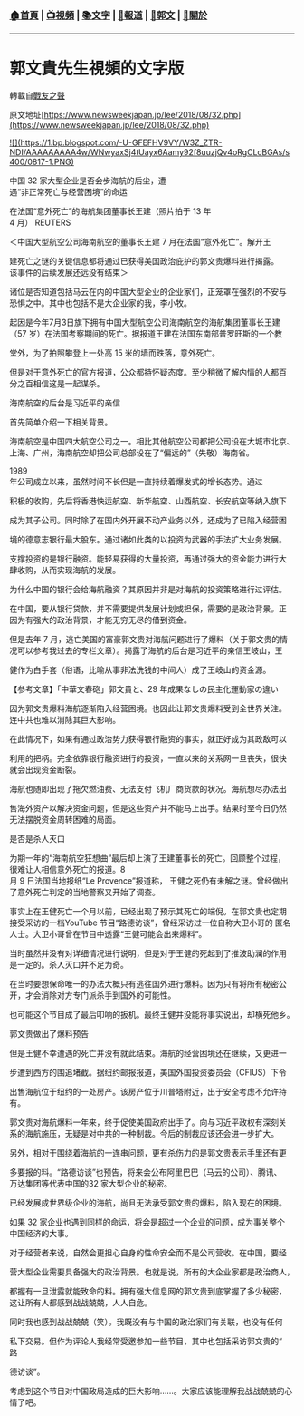###  [:house:首頁](https://github.com/ourhimalayas/home) | [:tv:視頻](https://github.com/ourhimalayas/videos) | [:books:文字](https://github.com/ourhimalayas/txt) | [:newspaper:報道](https://github.com/ourhimalayas/news) | [:eagle:郭文](https://github.com/ourhimalayas/guomedia) | [:pray:關於](https://github.com/ourhimalayas/home/tree/master/about)
---
# 郭文貴先生視頻的文字版
轉載自[戰友之聲](http://littleantvoice.blogspot.com)

原文地址[https://www.newsweekjapan.jp/lee/2018/08/32.php](https://www.newsweekjapan.jp/lee/2018/08/32.php)
  



[!\[\](https://1.bp.blogspot.com/-U-GFEFHV9VY/W3Z_ZTR-NDI/AAAAAAAAA4w/WNwyaxSj4tUayx6Aamy92f8uuzjQv4oRgCLcBGAs/s400/0817-1.PNG)](https://1.bp.blogspot.com/-U-GFEFHV9VY/W3Z_ZTR-NDI/AAAAAAAAA4w/WNwyaxSj4tUayx6Aamy92f8uuzjQv4oRgCLcBGAs/s1600/0817-1.PNG)
  
  


  

中国 32 家大型企业是否会步海航的后尘，遭<br>遇“非正常死亡与经营困境”的命运
  


  

在法国“意外死亡”的海航集团董事长王建（照片拍于 13 年<br>4 月） REUTERS
  

＜中国大型航空公司海南航空的董事长王建 7 月在法国“意外死亡”。解开王
  

建死亡之谜的关键信息都将通过已获得美国政治庇护的郭文贵爆料进行揭露。<br>该事件的后续发展还远没有结束＞
  

诸位是否知道包括马云在内的中国大型企业的企业家们，正笼罩在强烈的不安与<br>恐惧之中。其中也包括不是大企业家的我，李小牧。
  

起因是今年7月3日旗下拥有中国大型航空公司海南航空的海航集团董事长王建 （57 岁）在法国考察期间的死亡。据报道王建在法国东南部普罗旺斯的一个教
  

堂外，为了拍照攀登上一处高 15 米的墙而跌落，意外死亡。
  

但是对于意外死亡的官方报道，公众都持怀疑态度。至少稍微了解内情的人都百<br>分之百相信这是一起谋杀。
  

海南航空的后台是习近平的亲信
  

首先简单介绍一下相关背景。
  

海南航空是中国四大航空公司之一。相比其他航空公司都把公司设在大城市北京、<br>上海、广州，海南航空却把公司总部设在了“偏远的”（失敬）海南省。
  

1989<br>年公司成立以来，虽然时间不长但是一直持续着爆发式的增长态势。通过
  

积极的收购，先后将香港快运航空、新华航空、山西航空、长安航空等纳入旗下
  

成为其子公司。同时除了在国内外开展不动产业务以外，还成为了已陷入经营困
  

境的德意志银行最大股东。通过诸如此类的以投资为武器的手法扩大业务发展。
  


  

支撑投资的是银行融资。能轻易获得的大量投资，再通过强大的资金能力进行大<br>肆收购，从而实现海航的发展。
  

为什么中国的银行会给海航融资？其原因并非是对海航的投资策略进行过评估。
  

在中国，要从银行贷款，并不需要提供发展计划或担保，需要的是政治背景。正<br>因为有强大的政治背景，才能无穷无尽的借到资金。
  

但是去年 7 月，逃亡美国的富豪郭文贵对海航问题进行了爆料（关于郭文贵的情<br>况可以参考我过去的专栏文章）。揭露了海航的后台是习近平的亲信王岐山，王
  

健作为白手套（俗语，比喻从事非法洗钱的中间人）成了王岐山的资金源。
  

【参考文章】「中華文春砲」郭文貴と、29 年成果なしの民主化運動家の違い
  

因为郭文贵爆料海航逐渐陷入经营困境。也因此让郭文贵爆料受到全世界关注。<br>连中共也难以消除其巨大影响。
  

在此情况下，如果有通过政治势力获得银行融资的事实，就正好成为其政敌可以
  

利用的把柄。完全依靠银行融资进行的投资，一直以来的关系网一旦丧失，很快<br>就会出现资金断裂。
  

海航也随即出现了拖欠燃油费、无法支付飞机厂商货款的状况。海航想尽办法出
  

售海外资产以解决资金问题，但是这些资产并不能马上出手。结果时至今日仍然<br>无法摆脱资金周转困难的局面。
  

是否是杀人灭口
  

为期一年的“海南航空狂想曲”最后却上演了王建董事长的死亡。回顾整个过程，<br>很难让人相信意外死亡的报道。8<br>月 9 日法国当地报纸“Le Provence”报道称， 王健之死仍有未解之谜。曾经做出了意外死亡判定的当地警察又开始了调查。
  

事实上在王健死亡一个月以前，已经出现了预示其死亡的端倪。在郭文贵也定期<br>接受采访的一档YouTube 节目“路德访谈”，曾经采访过一位自称大卫小哥的 匿名人士。大卫小哥曾在节目中透露“王健可能会出来爆料”。
  

当时虽然并没有对详细情况进行说明，但是对于王健的死起到了推波助澜的作用<br>是一定的。杀人灭口并不足为奇。
  

在当时要想保命唯一的办法大概只有逃往国外进行爆料。因为只有将所有秘密公<br>开，才会消除对方专门派杀手到国外的可能性。
  

也可能这个节目成了最后叩响的扳机。最终王健并没能将事实说出，却横死他乡。
  


  

郭文贵做出了爆料预告
  

但是王健不幸遭遇的死亡并没有就此结束。海航的经营困境还在继续，又更进一
  

步遭到西方的围追堵截。据纽约邮报报道，美国外国投资委员会（CFIUS）下令
  

出售海航位于纽约的一处房产。该房产位于川普塔附近，出于安全考虑不允许持<br>有。
  

郭文贵对海航爆料一年来，终于促使美国政府出手了。向与习近平政权有深刻关<br>系的海航施压，无疑是对中共的一种制裁。今后的制裁应该还会进一步扩大。
  

另外，相对于围绕着海航的一连串问题，更有杀伤力的是郭文贵表示手里还有更
  

多要报的料。“路德访谈”也预告，将来会公布阿里巴巴（马云的公司）、腾讯、<br>万达集团等代表中国的32 家大型企业的秘密。
  

已经发展成世界级企业的海航，尚且无法承受郭文贵的爆料，陷入现在的困境。
  

如果 32 家企业也遇到同样的命运，将会是超过一个企业的问题，成为事关整个<br>中国经济的大事。
  

对于经营者来说，自然会更担心自身的性命安全而不是公司营收。在中国，要经
  

营大型企业需要具备强大的政治背景。也就是说，所有的大企业家都是政治商人，
  

都握有一旦泄露就能致命的料。拥有强大信息网的郭文贵到底掌握了多少秘密，<br>这让所有人都感到战战兢兢，人人自危。
  

同时我也感到战战兢兢（笑）。我既没有与中国的政治家们有关联，也没有任何
  

私下交易。但作为评论人我经常受邀参加一些节目，其中也包括采访郭文贵的“<br>路
  

德访谈”。&nbsp;
  

考虑到这个节目对中国政局造成的巨大影响……。大家应该能理解我战战兢兢的心情了吧。
<u></u><sub></sub><sup></sup><strike></strike>